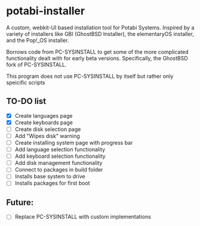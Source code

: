 # potabi-installer
A custom, webkit-UI based installation tool for Potabi Systems.
Inspired by a variety of installers like GBI (GhostBSD Installer),
the elementaryOS installer, and the Pop!_OS installer.

Borrows code from PC-SYSINSTALL to get some of the more complicated
functionality dealt with for early beta versions. Specifically, the
GhostBSD fork of PC-SYSINSTALL. 

This program does not use PC-SYSINSTALL by itself but rather only
speicific scripts

## TO-DO list
- [x] Create languages page
- [x] Create keyboards page
- [ ] Create disk selection page
- [ ] Add "Wipes disk" warning
- [ ] Create installing system page with progress bar
- [ ] Add language selection functionality
- [ ] Add keyboard selection functionality
- [ ] Add disk management functionality
- [ ] Connect to packages in build folder
- [ ] Installs base system to drive
- [ ] Installs packages for first boot

## Future:
- [ ] Replace PC-SYSINSTALL with custom implementations